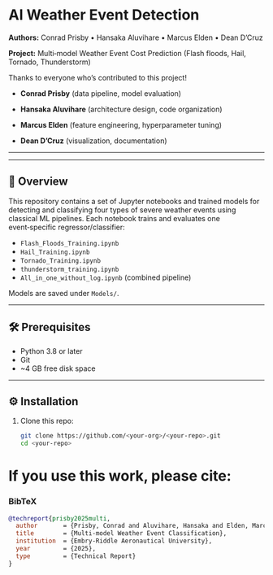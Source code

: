# AI Weather Event Detection

**Authors:** Conrad Prisby • Hansaka Aluvihare • Marcus Elden • Dean D’Cruz 


**Project:** Multi‑model Weather Event Cost Prediction (Flash floods, Hail, Tornado, Thunderstorm)


Thanks to everyone who’s contributed to this project!

- **Conrad Prisby** (data pipeline, model evaluation)
  
- **Hansaka Aluvihare** (architecture design, code organization)
  
- **Marcus Elden** (feature engineering, hyperparameter tuning)
  
- **Dean D’Cruz** (visualization, documentation)

---

---

## 🚀 Overview

This repository contains a set of Jupyter notebooks and trained models for detecting and classifying four types of severe weather events using classical ML pipelines.  Each notebook trains and evaluates one event‑specific regressor/classifier:

- `Flash_Floods_Training.ipynb`
- `Hail_Training.ipynb`
- `Tornado_Training.ipynb`
- `thunderstorm_training.ipynb`
- `All_in_one_without_log.ipynb` (combined pipeline)

Models are saved under `Models/`.

---

## 🛠️ Prerequisites

- Python 3.8 or later  
- Git  
- ~4 GB free disk space  

---

## ⚙️ Installation

1. Clone this repo:  
   ```bash
   git clone https://github.com/<your‑org>/<your‑repo>.git
   cd <your‑repo>

# If you use this work, please cite:

### BibTeX

```bibtex
@techreport{prisby2025multi,
  author       = {Prisby, Conrad and Aluvihare, Hansaka and Elden, Marcus and D'Cruz, Dean},
  title        = {Multi-model Weather Event Classification},
  institution  = {Embry-Riddle Aeronautical University},
  year         = {2025},
  type         = {Technical Report}
}



